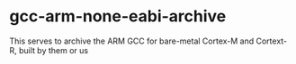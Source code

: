 # gcc-arm-none-eabi-archive
This serves to archive the ARM GCC for bare-metal Cortex-M and Cortext-R, built by them or us
